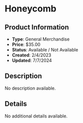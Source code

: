 # Honeycomb

## Product Information
- **Type**: General Merchandise
- **Price**: $35.00
- **Status**: Available / Not Available
- **Created**: 2/4/2023
- **Updated**: 7/7/2024

## Description
No description available.



## Details
No additional details available.
